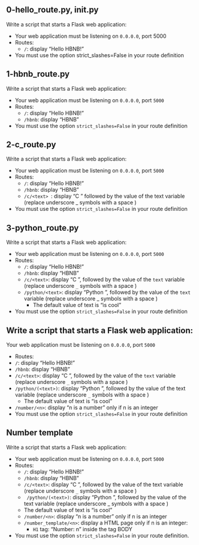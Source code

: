 ## 0-hello_route.py, __init__.py
Write a script that starts a Flask web application:

- Your web application must be listening on `0.0.0.0`, port 5000
- Routes:
  - `/`: display “Hello HBNB!”
- You must use the option strict_slashes=False in your route definition

## 1-hbnb_route.py
Write a script that starts a Flask web application:

- Your web application must be listening on `0.0.0.0`, port `5000`
- Routes:
  - `/`: display “Hello HBNB!”
  - `/hbnb`: display “HBNB”
-  You must use the option `strict_slashes=False` in your route definition

## 2-c_route.py
Write a script that starts a Flask web application:

- Your web application must be listening on  `0.0.0.0`, port `5000`
- Routes:
  - `/`: display “Hello HBNB!”
  - `/hbnb`: display “HBNB”
  - `/c/<text> `: display “C ” followed by the value of the text variable (replace underscore _ symbols with a space )
- You must use the option `strict_slashes=False` in your route definition

## 3-python_route.py
Write a script that starts a Flask web application:

- Your web application must be listening on `0.0.0.0`, port `5000`
- Routes:
  - `/`: display “Hello HBNB!”
  - `/hbnb`: display “HBNB”
  - `/c/<text>`: display “C ”, followed by the value of the  `text` variable (replace underscore `_` symbols with a space )
  - `/python/<text>`: display “Python ”, followed by the value of the `text` variable (replace underscore _ symbols with a space )
    - The default value of text is “is cool”
- You must use the option `strict_slashes=False` in your route definition

## Write a script that starts a Flask web application:

Your web application must be listening on `0.0.0.0`, port `5000`
- Routes:
- `/`: display “Hello HBNB!”
- `/hbnb`: display “HBNB”
- `/c/<text>`: display “C ”, followed by the value of the `text` variable (replace underscore `_` symbols with a space )
- `/python/(<text>)`: display “Python ”, followed by the value of the text variable (replace underscore `_` symbols with a space )
  - The default value of text is “is cool”
- `/number/<n>`: display “n is a number” only if n is an integer
- You must use the option `strict_slashes=False` in your route definition

## Number template
Write a script that starts a Flask web application:

- Your web application must be listening on `0.0.0.0`, port `5000`
- Routes:
  - `/`: display “Hello HBNB!”
  - `/hbnb`: display “HBNB”
  - `/c/<text>`: display “C ”, followed by the value of the text variable (replace underscore `_` symbols with a space )
  - ` /python/(<text>)`: display “Python ”, followed by the value of the text variable (replace underscore _ symbols with a space )
  - The default value of text is “is cool”
  - `/number/<n>`: display “n is a number” only if n is an integer
  - `/number_template/<n>`: display a HTML page only if n is an integer:
    - `H1` tag: “Number: n” inside the tag BODY
- You must use the option  `strict_slashes=False` in your route definition.
